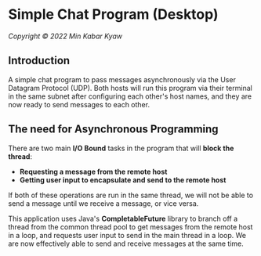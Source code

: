 # Simple Chat Program (Desktop)
_Copyright © 2022 Min Kabar Kyaw_

## Introduction
A simple chat program to pass messages asynchronously via the User Datagram Protocol (UDP). Both hosts will run this program via their terminal in the same subnet after configuring each other's host names, and they are now ready to send messages to each other.

## The need for Asynchronous Programming
There are two main **I/O Bound** tasks in the program that will **block the thread**:
- **Requesting a message from the remote host**
- **Getting user input to encapsulate and send to the remote host**

If both of these operations are run in the same thread, we will not be able to send a message until we receive a message, or vice versa. 

This application uses Java's **CompletableFuture** library to branch off a thread from the common thread pool to get messages from the remote host in a loop, and requests user input to send in the main thread in a loop. We are now effectively able to send and receive messages at the same time.
